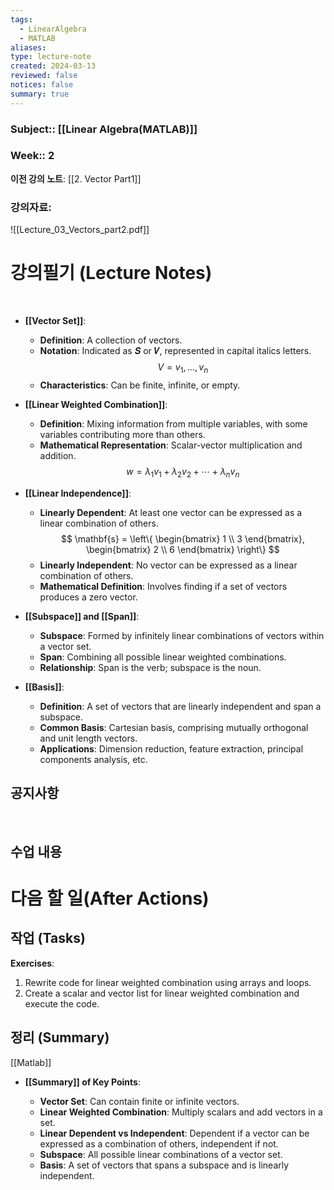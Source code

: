 ```yaml
---
tags:
  - LinearAlgebra
  - MATLAB
aliases: 
type: lecture-note
created: 2024-03-13
reviewed: false
notices: false
summary: true
---
```

### **Subject**:: [[Linear Algebra(MATLAB)]]
### **Week**:: 2

**이전 강의 노트**: [[2. Vector Part1]]

### 강의자료: 
![[Lecture_03_Vectors_part2.pdf]]

# 강의필기 (Lecture Notes)
<br>

- **[[Vector Set]]**:
    
    - **Definition**: A collection of vectors.
    - **Notation**: Indicated as 𝑺 or 𝑽, represented in capital italics letters.
    $$
    V = {v_1, ..., v_n}
    $$
    - **Characteristics**: Can be finite, infinite, or empty.
- **[[Linear Weighted Combination]]**:
    
    - **Definition**: Mixing information from multiple variables, with some variables contributing more than others.
    - **Mathematical Representation**: Scalar-vector multiplication and addition.
    $$
    w = \lambda_1v_1 + \lambda_2v_2 + \cdots + \lambda_nv_n
    $$
- **[[Linear Independence]]**:
    
    - **Linearly Dependent**: At least one vector can be expressed as a linear combination of others.
    $$
	\mathbf{s} = \left\{ \begin{bmatrix} 1 \\ 3 \end{bmatrix}, \begin{bmatrix} 2 \\ 6 \end{bmatrix} \right\}
	$$
    - **Linearly Independent**: No vector can be expressed as a linear combination of others.
    - **Mathematical Definition**: Involves finding if a set of vectors produces a zero vector.
- **[[Subspace]] and [[Span]]**:
    
    - **Subspace**: Formed by infinitely linear combinations of vectors within a vector set.
    - **Span**: Combining all possible linear weighted combinations.
    - **Relationship**: Span is the verb; subspace is the noun.
- **[[Basis]]**:
    
    - **Definition**: A set of vectors that are linearly independent and span a subspace.
    - **Common Basis**: Cartesian basis, comprising mutually orthogonal and unit length vectors.
    - **Applications**: Dimension reduction, feature extraction, principal components analysis, etc.
    
## 공지사항
<br>



## 수업 내용


# 다음 할 일(After Actions)
## 작업 (Tasks)
**Exercises**:

1. Rewrite code for linear weighted combination using arrays and loops.
2. Create a scalar and vector list for linear weighted combination and execute the code.

## 정리 (Summary)
[[Matlab]]
- **[[Summary]] of Key Points**:
    
    - **Vector Set**: Can contain finite or infinite vectors.
    - **Linear Weighted Combination**: Multiply scalars and add vectors in a set.
    - **Linear Dependent vs Independent**: Dependent if a vector can be expressed as a combination of others, independent if not.
    - **Subspace**: All possible linear combinations of a vector set.
    - **Basis**: A set of vectors that spans a subspace and is linearly independent.

